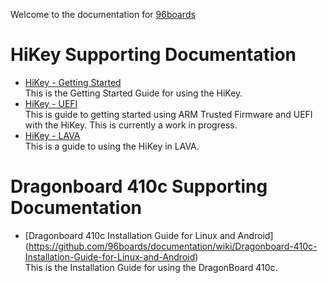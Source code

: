 Welcome to the documentation for [96boards](https://www.96boards.org/)

# HiKey Supporting Documentation
* [HiKey - Getting Started](https://github.com/96boards/documentation/wiki/HiKeyGettingStarted)<br/>This is the Getting Started Guide for using the HiKey.
* [HiKey - UEFI](https://github.com/96boards/documentation/wiki/UEFI)<br/>This is guide to getting started using ARM Trusted Firmware and UEFI with the HiKey.  This is currently a work in progress.
* [HiKey - LAVA](https://github.com/96boards/documentation/wiki/HiKeyLAVA)<br/>This is a guide to using the HiKey in LAVA.

# Dragonboard 410c Supporting Documentation
* [Dragonboard 410c Installation Guide for Linux and Android] (https://github.com/96boards/documentation/wiki/Dragonboard-410c-Installation-Guide-for-Linux-and-Android)<br/>This is the Installation Guide for using the DragonBoard 410c.


